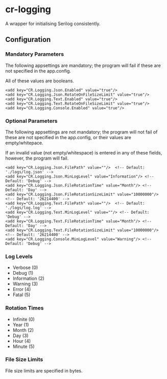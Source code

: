 # cr-logging
A wrapper for initialising Serilog consistently.

## Configuration

### Mandatory Parameters
The following appsettings are mandatory; the program will fail if these are not specified in the app.config.

All of these values are booleans.

    <add key="CR.Logging.Json.Enabled" value="true"/>
    <add key="CR.Logging.Json.RotateOnFileSizeLimit" value="true"/>
    <add key="CR.Logging.Text.Enabled" value="true"/>
    <add key="CR.Logging.Text.RotateOnFileSizeLimit" value="true"/>
    <add key="CR.Logging.Console.Enabled" value="true"/>

### Optional Parameters

The following appsettings are not mandatory; the program will not fail of these are not specified in the app.config, or their values are empty/whitepace.

If an invalid value (not empty/whitespace) is entered in any of these fields, however, the program will fail.

    <add key="CR.Logging.Json.FilePath" value=""/>  <!-- Default: './logs/log.json' -->
    <add key="CR.Logging.Json.MinLogLevel" value="Information"/> <!-- Default: 'Debug' -->
    <add key="CR.Logging.Json.FileRotationTime" value="Month"/> <!-- Default: 'Day' -->
    <add key="CR.Logging.Json.FileRotationSizeLimit" value="10000000"/> <!-- Default: '26214400' -->
    <add key="CR.Logging.Text.FilePath" value=""/>  <!-- Default: './logs/log.log' -->
    <add key="CR.Logging.Text.MinLogLevel" value=""/> <!-- Default: 'Debug' -->
    <add key="CR.Logging.Text.FileRotationTime" value="Month"/> <!-- Default: 'Day' -->
    <add key="CR.Logging.Text.FileRotationSizeLimit" value="10000000"/> <!-- Default: '26214400' -->
    <add key="CR.Logging.Console.MinLogLevel" value="Warning"/> <!-- Default: 'Debug' -->

### Log Levels
- Verbose (0)
- Debug (1)
- Information (2)
- Warning (3)
- Error (4)
- Fatal (5)

### Rotation Times
- Infinite (0)
- Year (1)
- Month (2)
- Day (3)
- Hour (4)
- Minute (5)

### File Size Limits
File size limits are specified in bytes.
